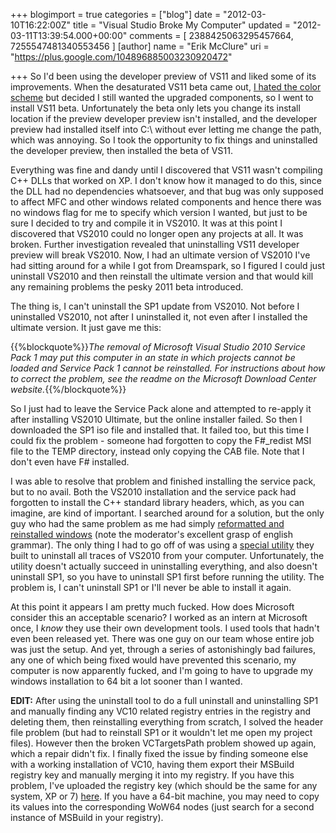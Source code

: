 +++
blogimport = true
categories = ["blog"]
date = "2012-03-10T16:22:00Z"
title = "Visual Studio Broke My Computer"
updated = "2012-03-11T13:39:54.000+00:00"
comments = [ 2388425063295457664, 7255547481340553456 ]
[author]
name = "Erik McClure"
uri = "https://plus.google.com/104896885003230920472"

+++
So I'd been using the developer preview of VS11 and liked some of its improvements. When the desaturated VS11 beta came out, [I hated the color scheme](http://blackhole12.blogspot.com/2012/02/implicit-ui-design.html) but decided I still wanted the upgraded components, so I went to install VS11 beta. Unfortunately the beta only lets you change its install location if the preview developer preview isn't installed, and the developer preview had installed itself into C:\ without ever letting me change the path, which was annoying. So I took the opportunity to fix things and uninstalled the developer preview, then installed the beta of VS11.

Everything was fine and dandy until I discovered that VS11 wasn't compiling C++ DLLs that worked on XP. I don't know how it managed to do this, since the DLL had no dependencies whatsoever, and that bug was only supposed to affect MFC and other windows related components and hence there was no windows flag for me to specify which version I wanted, but just to be sure I decided to try and compile it in VS2010. It was at this point I discovered that VS2010 could no longer open any projects at all. It was broken. Further investigation revealed that uninstalling VS11 developer preview will break VS2010. Now, I had an ultimate version of VS2010 I've had sitting around for a while I got from Dreamspark, so I figured I could just uninstall VS2010 and then reinstall the ultimate version and that would kill any remaining problems the pesky 2011 beta introduced.

The thing is, I can't uninstall the SP1 update from VS2010. Not before I uninstalled VS2010, not after I uninstalled it, not even after I installed the ultimate version. It just gave me this:

{{%blockquote%}}*The removal of Microsoft Visual Studio 2010 Service Pack 1 may put this computer in an state in which projects cannot be loaded and Service Pack 1 cannot be reinstalled. For instructions about how to correct the problem, see the readme on the Microsoft Download Center website.*{{%/blockquote%}}

So I just had to leave the Service Pack alone and attempted to re-apply it after installing VS2010 Ultimate, but the online installer failed. So then I downloaded the SP1 iso file and installed that. It failed too, but this time I could fix the problem - someone had forgotten to copy the F#_redist MSI file to the TEMP directory, instead only copying the CAB file. Note that I don't even have F# installed.

I was able to resolve that problem and finished installing the service pack, but to no avail. Both the VS2010 installation and the service pack had forgotten to install the C++ standard library headers, which, as you can imagine, are kind of important. I searched around for a solution, but the only guy who had the same problem as me had simply [reformatted and reinstalled windows](http://social.msdn.microsoft.com/Forums/pl/vssetup/thread/86743068-8e78-4f20-bb3e-44ff0e5170c0) (note the moderator's excellent grasp of english grammar). The only thing I had to go off of was using a [special utility](http://archive.msdn.microsoft.com/vs2010uninstall) they built to uninstall all traces of VS2010 from your computer. Unfortunately, the utility doesn't actually succeed in uninstalling everything, and also doesn't uninstall SP1, so you have to uninstall SP1 first before running the utility. The problem is, I can't uninstall SP1 or I'll never be able to install it again.

At this point it appears I am pretty much fucked. How does Microsoft consider this an acceptable scenario? I worked as an intern at Microsoft once, I *know* they use their own development tools. I used tools that hadn't even been released yet. There was one guy on our team whose entire job was just the setup. And yet, through a series of astonishingly bad failures, any one of which being fixed would have prevented this scenario, my computer is now apparently fucked, and I'm going to have to upgrade my windows installation to 64 bit a lot sooner than I wanted.

**EDIT:** After using the uninstall tool to do a full uninstall and uninstalling SP1 and manually finding any VC10 related registry entries in the registry and deleting them, then reinstalling everything from scratch, I solved the header file problem (but had to reinstall SP1 or it wouldn't let me open my project files). However then the broken VCTargetsPath problem showed up again, which a repair didn't fix. I finally fixed the issue by finding someone else with a working installation of VC10, having them export their MSBuild registry key and manually merging it into my registry. If you have this problem, I've uploaded the registry key (which should be the same for any system, XP or 7) [here](http://www.mediafire.com/?91yph5n2704hvzi). If you have a 64-bit machine, you may need to copy its values into the corresponding WoW64 nodes (just search for a second instance of MSBuild in your registry).

